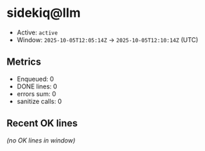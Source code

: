 # sidekiq@llm

- Active: `active`
- Window: `2025-10-05T12:05:14Z` → `2025-10-05T12:10:14Z` (UTC)

## Metrics
- Enqueued: 0
- DONE lines: 0
- errors sum: 0
- sanitize calls: 0

## Recent OK lines
_(no OK lines in window)_
